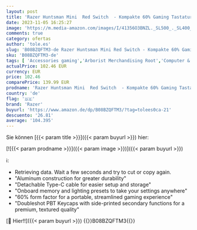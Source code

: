 ```yaml
---
layout: post
title: 'Razer Huntsman Mini  Red Switch  - Kompakte 60% Gaming Tastatur  Lineare Optische Switches  Doubleshot PBT-Tastenkappen  Abnehmbares USB-C Kabel  QWERTY US-Layout | Mercury Weiß'
date: 2023-11-05 16:25:27
image: 'https://m.media-amazon.com/images/I/41356O3BNZL._SL500_._SL400_.jpg'
comments: true
category: ofertas
author: 'tole.es'
slug: 'B08BZQFTM3-de Razer Huntsman Mini Red Switch - Kompakte 60% Gaming...'
sku: 'B08BZQFTM3-de'
tags: [ 'Accessories gaming','Arborist Merchandising Root','Computer & Zubehör','Computer & Zubehör: Produkte mit Umwelt-Label','Games','Games, Hardware & Zubehör für PC','Gaming-Tastaturen für PC','Self Service','Special Features Stores','Zubehör für PC','a4cbee59-f823-40fe-831a-7de64f655f6f_0','a4cbee59-f823-40fe-831a-7de64f655f6f_1301','a4cbee59-f823-40fe-831a-7de64f655f6f_6001','razer','🇩🇪', ]
actualPrice: 102.46 EUR
currency: EUR
price: 102.46
comparePrice: 139.99 EUR
prodname: 'Razer Huntsman Mini  Red Switch  - Kompakte 60% Gaming Tastatur  Lineare Optische Switches  Doubleshot PBT-Tastenkappen  Abnehmbares USB-C Kabel  QWERTY US-Layout | Mercury Weiß'
country: 'de'
flag: '🇩🇪'
brand: 'Razer'
buyurl: 'https://www.amazon.de/dp/B08BZQFTM3/?tag=tolees0ca-21'
descuento: '26.81'
average: '104.395'
---
```


Sie können [{{< param title >}}]({{< param buyurl >}}) hier:

[![{{< param prodname >}}]({{< param image >}})]({{< param buyurl >}})

ℹ️:

- Retrieving data. Wait a few seconds and try to cut or copy again.
- "Aluminum construction for greater durability"
- "Detachable Type-C cable for easier setup and storage"
- "Onboard memory and lighting presets to take your settings anywhere"
- "60% form factor for a portable, streamlined gaming experience"
- "Doubleshot PBT Keycaps with side-printed secondary functions for a premium, textured quality"

[🛒 Hier!!]({{< param buyurl >}})
{{<world>}}B08BZQFTM3{{</world>}}

